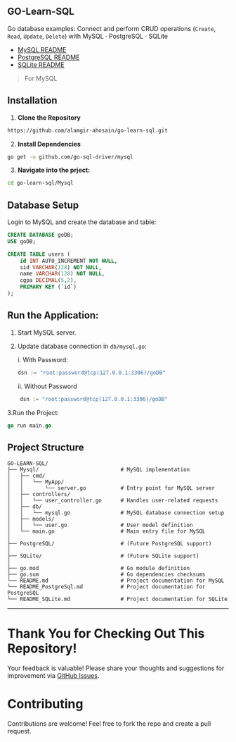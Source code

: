 ## GO-Learn-SQL
Go database examples: Connect and perform CRUD operations (`Create`, `Read`, `Update`, `Delete`) with MySQL · PostgreSQL · SQLite
<br>

* [MySQL README](README.md)
* [PostgreSQL README](README_PostgreSql.md)
* [SQLite README](README_SQLite.md)
  <br>
>For MySQL
## Installation
1. **Clone the Repository**
 ```bash
https://github.com/alamgir-ahosain/go-learn-sql.git
```
2. **Install Dependencies**<br>
 ```bash
go get -u github.com/go-sql-driver/mysql
```
3. **Navigate into the prject:**
```bash
cd go-learn-sql/Mysql
```

##  Database Setup
Login to MySQL and create the database and table:
```sql
CREATE DATABASE goDB;
USE goDB;

CREATE TABLE users (
    id INT AUTO_INCREMENT NOT NULL,
    sid VARCHAR(128) NOT NULL,
    name VARCHAR(128) NOT NULL,
    cgpa DECIMAL(5,2),
    PRIMARY KEY (`id`)
);
```
## Run the Application:
1. Start MySQL server.  
2. Update database connection in `db/mysql.go`:  

   i. With Password:  
   ```go
   dsn := "root:password@tcp(127.0.0.1:3306)/goDB"
   ```
   ii. Without Password<br>
```go
    dsn := "root:password@tcp(127.0.0.1:3306)/goDB"
 ```
3.Run the Project:
```go
go run main.go
```
   
##  Project Structure
```plaintext
GO-LEARN-SQL/
├── Mysql/                          # MySQL implementation
│   ├── cmd/
│   │   └── MyApp/
│   │       └── server.go           # Entry point for MySQL server
│   ├── controllers/
│   │   └── user_controller.go      # Handles user-related requests
│   ├── db/
│   │   └── mysql.go                # MySQL database connection setup
│   ├── models/
│   │   └── user.go                 # User model definition
│   └── main.go                     # Main entry file for MySQL
│
├── PostgreSQL/                     # (Future PostgreSQL support)
│
├── SQLite/                         # (Future SQLite support)
│
├── go.mod                          # Go module definition
├── go.sum                          # Go dependencies checksums
└── README.md                       # Project documentation for MySQL
└── README_PostgreSql.md            # Project documentation for PostgreSQL
└── README_SQLite.md                # Project documentation for SQLite
```
---
# Thank You for Checking Out This Repository!
Your feedback is valuable! Please share your thoughts and suggestions for improvement via [GitHub Issues](https://github.com/alamgir-ahosain/go-learn-sql/issues).

# Contributing  
Contributions are welcome! Feel free to fork the repo and create a pull request.
